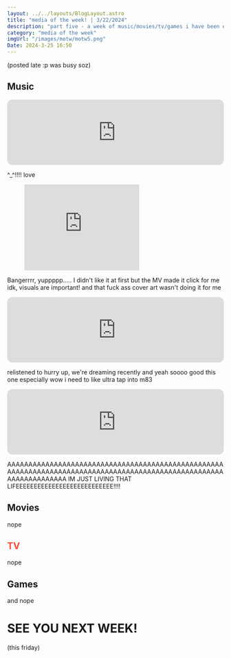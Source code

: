 ```yaml
---
layout: ../../layouts/BlogLayout.astro
title: "media of the week! | 3/22/2024"
description: "part five - a week of music/movies/tv/games i have been enjoying throughout the past week!"
category: "media of the week"
imgUrl: "/images/motw/motw5.png"
Date: 2024-3-25 16:50
---
```


(posted late :p was busy soz)

## <span class="npf_color_ross"><b>Music</b></span>

<iframe style="border-radius:12px" src="https://open.spotify.com/embed/track/2lW7HEUtOcNQZxDv71Cq05?utm_source=generator" width="100%" height="152" frameBorder="0" allowfullscreen="" allow="autoplay; clipboard-write; encrypted-media; fullscreen; picture-in-picture" loading="lazy"></iframe>

^\_^!!!! love

<figure class="tmblr-full tmblr-embed" data-provider="youtube" data-url="https://www.youtube.com/watch?v=CzJbz9qSsd0&amp;pp=ygUbY2hlZXJsZWFkZXIgcG9ydGVyIHJvYmluc29u" data-orig-width="267" data-orig-height="200"><iframe width="267" height="200" id="youtube_iframe" src="https://www.youtube.com/embed/CzJbz9qSsd0?feature=oembed&amp;enablejsapi=1&amp;origin=https://safe.txmblr.com&amp;wmode=opaque" frameborder="0" allow="accelerometer; autoplay; clipboard-write; encrypted-media; gyroscope; picture-in-picture; web-share" allowfullscreen="" title="Porter Robinson - Cheerleader (Official Music Video)"></iframe></figure>

Bangerrrr, yuppppp..... I didn't like it at first but the MV made it click for me idk, visuals are important! and that fuck ass cover art wasn't doing it for me

<iframe style="border-radius:12px" src="https://open.spotify.com/embed/track/7zZkPiqHnL7icGGb4Almf6?utm_source=generator" width="100%" height="152" frameBorder="0" allowfullscreen="" allow="autoplay; clipboard-write; encrypted-media; fullscreen; picture-in-picture" loading="lazy"></iframe>

relistened to hurry up, we're dreaming recently and yeah soooo good this one especially wow i need to like ultra tap into m83

<iframe style="border-radius:12px" src="https://open.spotify.com/embed/track/1EycQzSpakKNsHgMbTMMKo?utm_source=generator" width="100%" height="152" frameBorder="0" allowfullscreen="" allow="autoplay; clipboard-write; encrypted-media; fullscreen; picture-in-picture" loading="lazy"></iframe>

AAAAAAAAAAAAAAAAAAAAAAAAAAAAAAAAAAAAAAAAAAAAAAAAAAAAAAAAAAAAAAAAAAAAAAAAAAAAAAAAAAAAAAAAAAAAAAAAAAAAAAAAAAAAAAAAAAAA IM JUST LIVING THAT LIFEEEEEEEEEEEEEEEEEEEEEEEEEEE!!!!

## <span class="npf_color_chandler"><b>Movies</b></span>

nope

## <span style="color: #ff4930"><b>TV</b></span>

nope

## <span class="npf_color_monica"><b>Games</b></span>

and nope

# <span class="npf_color_rachel"><b>SEE YOU NEXT WEEK!</b></span>

(this friday)
